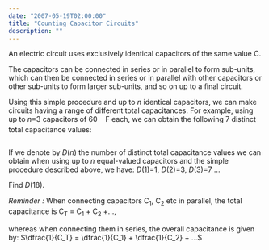 ```yaml
---
date: "2007-05-19T02:00:00"
title: "Counting Capacitor Circuits"
description: ""
---
```


<p>An electric circuit uses exclusively identical capacitors of the same value C.

The capacitors can be connected in series or in parallel to form sub-units, which can then be connected in series or in parallel with other capacitors or other sub-units to form larger sub-units, and so on up to a final circuit.</p>
<p>Using this simple procedure and up to <var>n</var> identical capacitors, we can make circuits having a range of different total capacitances. For example, using up to <var>n</var>=3 capacitors of 60 <img alt="" height="21" src="/images/p155_capsmu.gif" style="vertical-align:middle;" width="12"/>F each, we can obtain the following 7 distinct total capacitance values: </p>
<div style="text-align:center;"><img alt="" class="dark_img" src="/images/p155_capacitors1.gif"/></div>
<p>If we denote by <var>D</var>(<var>n</var>) the number of distinct total capacitance values we can obtain when using up to <var>n</var> equal-valued capacitors and the simple procedure described above, we have: <var>D</var>(1)=1, <var>D</var>(2)=3, <var>D</var>(3)=7 ...</p>
<p>Find <var>D</var>(18).</p>
<p><i>Reminder :</i> When connecting capacitors C<sub>1</sub>, C<sub>2</sub> etc in parallel, the total capacitance is C<sub>T</sub> = C<sub>1</sub> + C<sub>2</sub> +...,

whereas when connecting them in series, the overall capacitance is given by: $\dfrac{1}{C_T} = \dfrac{1}{C_1} + \dfrac{1}{C_2} + ...$</p>

